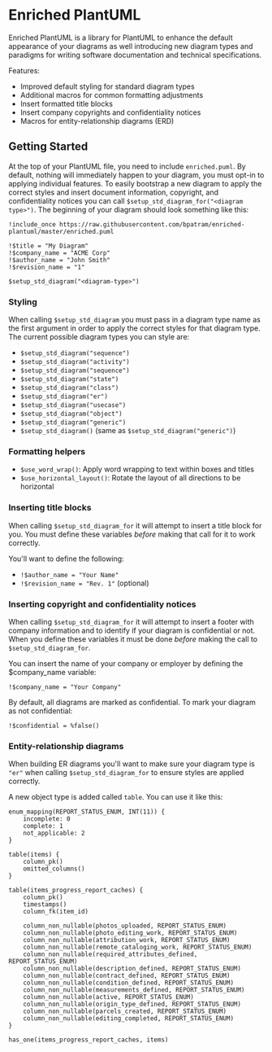 # Enriched PlantUML

Enriched PlantUML is a library for PlantUML to enhance the default appearance of your diagrams as well introducing new diagram types and paradigms for writing software documentation and technical specifications.

Features:

-   Improved default styling for standard diagram types
-   Additional macros for common formatting adjustments
-   Insert formatted title blocks
-   Insert company copyrights and confidentiality notices
-   Macros for entity-relationship diagrams (ERD)

## Getting Started

At the top of your PlantUML file, you need to include `enriched.puml`. By default, nothing will immediately happen to your diagram, you must opt-in to applying individual features. To easily bootstrap a new diagram to apply the correct styles and insert document information, copyright, and confidentiality notices you can call `$setup_std_diagram_for("<diagram type>")`. The beginning of your diagram should look something like this:

```puml
!include_once https://raw.githubusercontent.com/bpatram/enriched-plantuml/master/enriched.puml

!$title = "My Diagram"
!$company_name = "ACME Corp"
!$author_name = "John Smith"
!$revision_name = "1"

$setup_std_diagram("<diagram-type>")
```

### Styling

When calling `$setup_std_diagram` you must pass in a diagram type name as the first argument in order to apply the correct styles for that diagram type. The current possible diagram types you can style are:

-   `$setup_std_diagram("sequence")`
-   `$setup_std_diagram("activity")`
-   `$setup_std_diagram("sequence")`
-   `$setup_std_diagram("state")`
-   `$setup_std_diagram("class")`
-   `$setup_std_diagram("er")`
-   `$setup_std_diagram("usecase")`
-   `$setup_std_diagram("object")`
-   `$setup_std_diagram("generic")`
-   `$setup_std_diagram()` (same as `$setup_std_diagram("generic")`)

### Formatting helpers

-   `$use_word_wrap()`: Apply word wrapping to text within boxes and titles
-   `$use_horizontal_layout()`: Rotate the layout of all directions to be horizontal

### Inserting title blocks

When calling `$setup_std_diagram_for` it will attempt to insert a title block for you. You must define these variables _before_ making that call for it to work correctly.

You'll want to define the following:

-   `!$author_name = "Your Name"`
-   `!$revision_name = "Rev. 1"` (optional)

### Inserting copyright and confidentiality notices

When calling `$setup_std_diagram_for` it will attempt to insert a footer with company information and to identify if your diagram is confidential or not. When you define these variables it must be done _before_ making the call to `$setup_std_diagram_for`.

You can insert the name of your company or employer by defining the $company_name variable:

```puml
!$company_name = "Your Company"
```

By default, all diagrams are marked as confidential. To mark your diagram as not confidential:

```puml
!$confidential = %false()
```

### Entity-relationship diagrams

When building ER diagrams you'll want to make sure your diagram type is `"er"` when calling `$setup_std_diagram_for` to ensure styles are applied correctly.

A new object type is added called `table`. You can use it like this:

```puml
enum_mapping(REPORT_STATUS_ENUM, INT(11)) {
    incomplete: 0
    complete: 1
    not_applicable: 2
}

table(items) {
    column_pk()
    omitted_columns()
}

table(items_progress_report_caches) {
    column_pk()
    timestamps()
    column_fk(item_id)

    column_non_nullable(photos_uploaded, REPORT_STATUS_ENUM)
    column_non_nullable(photo_editing_work, REPORT_STATUS_ENUM)
    column_non_nullable(attribution_work, REPORT_STATUS_ENUM)
    column_non_nullable(remote_cataloging_work, REPORT_STATUS_ENUM)
    column_non_nullable(required_attributes_defined, REPORT_STATUS_ENUM)
    column_non_nullable(description_defined, REPORT_STATUS_ENUM)
    column_non_nullable(contract_defined, REPORT_STATUS_ENUM)
    column_non_nullable(condition_defined, REPORT_STATUS_ENUM)
    column_non_nullable(measurements_defined, REPORT_STATUS_ENUM)
    column_non_nullable(active, REPORT_STATUS_ENUM)
    column_non_nullable(origin_type_defined, REPORT_STATUS_ENUM)
    column_non_nullable(parcels_created, REPORT_STATUS_ENUM)
    column_non_nullable(editing_completed, REPORT_STATUS_ENUM)
}

has_one(items_progress_report_caches, items)
```
